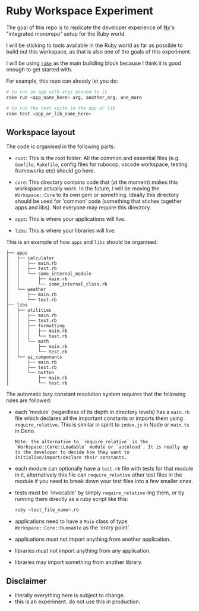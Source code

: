 # Ruby Workspace Experiment

The goal of this repo is to replicate the developer experience of [Nx](https://nx.dev)'s "integrated monorepo" setup for the Ruby world.

I will be sticking to tools available in the Ruby world as far as possible to build out this workspace, as that is also one of the goals of this experiment.

I will be using [`rake`](https://github.com/ruby/rake) as the main buildling block because I think it is good enough to get started with.

For example, this repo can already let you do:

```sh
# to run an app with args passed to it
rake run <app_name_here> arg, another_arg, one_more

# to run the test suite in the app or lib
rake test <app_or_lib_name_here>
```

## Workspace layout

The code is organised in the following parts:

- `root`: This is the root folder. All the common and essential files (e.g. `Gemfile`, `Rakefile`, config files for rubocop, vscode workspace, testing frameworks etc) should go here.

- `core`: This directory contains code that (at the moment) makes this workspace actually work. In the future, I will be moving the `Workspace::Core` to its own gem or something. Ideally this directory should be used for 'common' code (something that stiches together apps and libs). Not everyone may require this directory.

- `apps`: This is where your applications will live.
- `libs`: This is where your libraries will live.

This is an example of how `apps` and `libs` should be organised:

```
├── apps
│   ├── calculator
│   │   ├── main.rb
│   │   ├── test.rb
│   │   └── some_internal_module
│   │       ├── main.rb
│   │       └── some_internal_class.rb
│   └── weather
│       ├── main.rb
│       └── test.rb
├── libs
│   ├── utilities
│   │   ├── main.rb
│   │   ├── test.rb
│   │   ├── formatting
│   │   │   ├── main.rb
│   │   │   └── test.rb
│   │   └── math
│   │       ├── main.rb
│   │       └── test.rb
│   └── ui_components
│       ├── main.rb
│       ├── test.rb
│       └── button
│           ├── main.rb
│           └── test.rb
```

The automatic lazy constant resolution system requires that the following rules are followed:

- each 'module' (regardless of its depth in directory levels) has a `main.rb` file which declares all the important constants or imports them using `require_relative`. This is similar in spirit to `index.js` in Node or `main.ts` in Deno.

      Note: the alternative to `require_relative` is the `Workspace::Core::Loadable` module or `autoload`. It is really up to the developer to decide how they want to initialise/import/declare their constants.

- each module can optionally have a `test.rb` file with tests for that module in it, alternatively this file can `require_relative` other test files in the module if you need to break down your test files into a few smaller ones.

- tests must be 'invocable' by simply `require_relative`-ing them, or by running them directly as a ruby script like this:

  ```sh
  ruby <test_file_name>.rb
  ```

- applications need to have a `Main` class of type `Workspace::Core::Runnable` as the 'entry point'.

- applications must not import anything from another application.

- libraries must not import anything from any application.

- libraries may import something from another library.

## Disclaimer

- literally everything here is subject to change.
- this is an experiment. do not use this in production.

